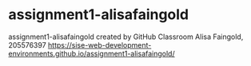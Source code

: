 # assignment1-alisafaingold
assignment1-alisafaingold created by GitHub Classroom
Alisa Faingold, 205576397
https://sise-web-development-environments.github.io/assignment1-alisafaingold/
